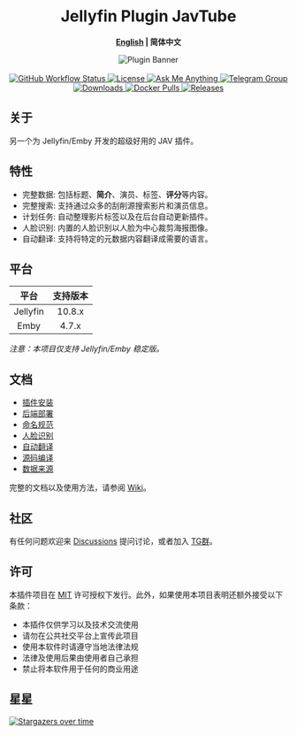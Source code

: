 <h1 align="center">Jellyfin Plugin JavTube</h1>
<p align="center"><b><a href="README.md">English</a> | 简体中文</b></p>

<p align="center">
<img alt="Plugin Banner" src="https://javtube.github.io/logos/banner.png"/>
<br/>
<br/>

<a href="https://github.com/javtube/jellyfin-plugin-javtube/actions">
<img alt="GitHub Workflow Status" src="https://img.shields.io/github/workflow/status/javtube/jellyfin-plugin-javtube/.NET?logo=github">
</a>
<a href="https://github.com/javtube/jellyfin-plugin-javtube/blob/main/LICENSE">
<img alt="License" src="https://img.shields.io/github/license/javtube/jellyfin-plugin-javtube">
</a>
<a href="https://github.com/javtube/jellyfin-plugin-javtube/discussions">
<img alt="Ask Me Anything" src="https://img.shields.io/badge/Ask%20me-anything-1abc9c.svg">
</a>
<a href="https://t.me/JavTubePlugin">
<img alt="Telegram Group" src="https://img.shields.io/badge/Telegram-2CA5E0?logo=telegram&logoColor=white">
</a>
<a href="https://github.com/javtube/jellyfin-plugin-javtube">
<img alt="Downloads" src="https://img.shields.io/github/downloads/javtube/jellyfin-plugin-javtube/total">
</a>
<a href="https://hub.docker.com/r/javtube/javtube-server">
<img alt="Docker Pulls" src="https://img.shields.io/docker/pulls/javtube/javtube-server?logo=docker">
</a>
<a href="https://github.com/javtube/jellyfin-plugin-javtube/releases">
<img alt="Releases" src="https://img.shields.io/github/v/release/javtube/jellyfin-plugin-javtube?include_prereleases&logo=smartthings">
</a>

## 关于

另一个为 Jellyfin/Emby 开发的超级好用的 JAV 插件。

## 特性

- 完整数据: 包括标题、**简介**、演员、标签、**评分**等内容。
- 完整搜索: 支持通过众多的刮削源搜索影片和演员信息。
- 计划任务: 自动整理影片标签以及在后台自动更新插件。
- 人脸识别: 内置的人脸识别以人脸为中心裁剪海报图像。
- 自动翻译: 支持将特定的元数据内容翻译成需要的语言。

## 平台

|  **平台**  | **支持版本** |
|:--------:|:--------:|
| Jellyfin |  10.8.x  |
|   Emby   |  4.7.x   |

_注意：本项目仅支持 Jellyfin/Emby 稳定版。_

## 文档

- [插件安装](https://github.com/javtube/jellyfin-plugin-javtube/wiki/%E6%8F%92%E4%BB%B6%E5%AE%89%E8%A3%85)
- [后端部署](https://github.com/javtube/jellyfin-plugin-javtube/wiki/%E5%90%8E%E7%AB%AF%E9%83%A8%E7%BD%B2)
- [命名规范](https://github.com/javtube/jellyfin-plugin-javtube/wiki/%E5%91%BD%E5%90%8D%E8%A7%84%E8%8C%83)
- [人脸识别](https://github.com/javtube/jellyfin-plugin-javtube/wiki/%E4%BA%BA%E8%84%B8%E8%AF%86%E5%88%AB)
- [自动翻译](https://github.com/javtube/jellyfin-plugin-javtube/wiki/%E8%87%AA%E5%8A%A8%E7%BF%BB%E8%AF%91)
- [源码编译](https://github.com/javtube/jellyfin-plugin-javtube/wiki/%E6%BA%90%E7%A0%81%E7%BC%96%E8%AF%91)
- [数据来源](https://github.com/javtube/jellyfin-plugin-javtube/wiki/%E6%95%B0%E6%8D%AE%E6%9D%A5%E6%BA%90)

完整的文档以及使用方法，请参阅 [Wiki](https://github.com/javtube/jellyfin-plugin-javtube/wiki)。

## 社区

有任何问题欢迎来 [Discussions](https://github.com/javtube/jellyfin-plugin-javtube/discussions) 提问讨论，或者加入 [TG群](https://t.me/JavTubePlugin)。

## 许可

本插件项目在 [MIT](https://github.com/javtube/jellyfin-plugin-javtube/blob/main/LICENSE) 许可授权下发行。此外，如果使用本项目表明还额外接受以下条款：

- 本插件仅供学习以及技术交流使用
- 请勿在公共社交平台上宣传此项目
- 使用本软件时请遵守当地法律法规
- 法律及使用后果由使用者自己承担
- 禁止将本软件用于任何的商业用途

## 星星

[![Stargazers over time](https://starchart.cc/javtube/jellyfin-plugin-javtube.svg)](https://starchart.cc/javtube/jellyfin-plugin-javtube)
